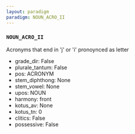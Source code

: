 ```yaml
---
layout: paradigm
paradigm: NOUN_ACRO_II
---
```

### ` NOUN_ACRO_II `

Acronyms that end in 'j' or 'i' pronoynced as letter
* grade_dir: False
* plurale_tantum: False
* pos: ACRONYM
* stem_diphthong: None
* stem_vowel: None
* upos: NOUN
* harmony: front
* kotus_av: None
* kotus_tn: 0
* clitics: False
* possessive: False
